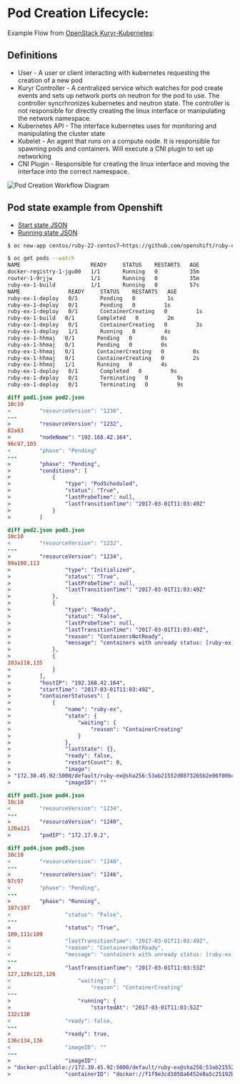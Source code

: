 

Pod Creation Lifecycle:
===

Example Flow from [OpenStack Kuryr-Kubernetes](https://github.com/openstack/kuryr-kubernetes):

Definitions
---
* User - A user or client interacting with kubernetes requesting the creation of a new pod
* Kuryr Controller - A centralized service which watches for pod create events and sets up network ports on neutron for the pod to use. The controller syncrhronizes kubernetes and neutron state. The controller is not responsible for directly creating the linux interface or manipulating the network namespace.
* Kubernetes API - The interface kubernetes uses for monitoring and manipulating the cluster state
* Kubelet - An agent that runs on a compute node. It is responsible for spawning pods and containers. Will execute a CNI plugin to set up networking
* CNI Plugin - Responsible for creating the linux interface and moving the interface into the correct namespace.

![Pod Creation Workflow Diagram](https://raw.githubusercontent.com/openstack/kuryr-kubernetes/master/doc/images/pod_creation_flow.png)

Pod state example from Openshift
---
* [Start state JSON](pending.json)
* [Running state JSON](running.json)

```sh
$ oc new-app centos/ruby-22-centos7~https://github.com/openshift/ruby-ex.git
```

```sh
$ oc get pods --watch
NAME                      READY     STATUS    RESTARTS   AGE
docker-registry-1-jgu00   1/1       Running   0          35m
router-1-9rjjw            1/1       Running   0          35m
ruby-ex-1-build           1/1       Running   0          57s
NAME               READY     STATUS    RESTARTS   AGE
ruby-ex-1-deploy   0/1       Pending   0          1s
ruby-ex-1-deploy   0/1       Pending   0         1s
ruby-ex-1-deploy   0/1       ContainerCreating   0         1s
ruby-ex-1-build   0/1       Completed   0         2m
ruby-ex-1-deploy   0/1       ContainerCreating   0         3s
ruby-ex-1-deploy   1/1       Running   0         4s
ruby-ex-1-hhmaj   0/1       Pending   0         0s
ruby-ex-1-hhmaj   0/1       Pending   0         0s
ruby-ex-1-hhmaj   0/1       ContainerCreating   0         0s
ruby-ex-1-hhmaj   0/1       ContainerCreating   0         2s
ruby-ex-1-hhmaj   1/1       Running   0         4s
ruby-ex-1-deploy   0/1       Completed   0         9s
ruby-ex-1-deploy   0/1       Terminating   0         9s
ruby-ex-1-deploy   0/1       Terminating   0         9s
```

```diff
diff pod1.json pod2.json 
10c10
<         "resourceVersion": "1230",
---
>         "resourceVersion": "1232",
82a83
>         "nodeName": "192.168.42.164",
96c97,105
<         "phase": "Pending"
---
>         "phase": "Pending",
>         "conditions": [
>             {
>                 "type": "PodScheduled",
>                 "status": "True",
>                 "lastProbeTime": null,
>                 "lastTransitionTime": "2017-03-01T11:03:49Z"
>             }
>         ]
```
```diff
diff pod2.json pod3.json 
10c10
<         "resourceVersion": "1232",
---
>         "resourceVersion": "1234",
99a100,113
>                 "type": "Initialized",
>                 "status": "True",
>                 "lastProbeTime": null,
>                 "lastTransitionTime": "2017-03-01T11:03:49Z"
>             },
>             {
>                 "type": "Ready",
>                 "status": "False",
>                 "lastProbeTime": null,
>                 "lastTransitionTime": "2017-03-01T11:03:49Z",
>                 "reason": "ContainersNotReady",
>                 "message": "containers with unready status: [ruby-ex]"
>             },
>             {
103a118,135
>             }
>         ],
>         "hostIP": "192.168.42.164",
>         "startTime": "2017-03-01T11:03:49Z",
>         "containerStatuses": [
>             {
>                 "name": "ruby-ex",
>                 "state": {
>                     "waiting": {
>                         "reason": "ContainerCreating"
>                     }
>                 },
>                 "lastState": {},
>                 "ready": false,
>                 "restartCount": 0,
>                 "image":
> "172.30.45.92:5000/default/ruby-ex@sha256:53ab21552d0873265b2e06f00bc29f3b4699ecb7c5a7b77b2d189e44b2c3ce1b",
>                 "imageID": ""
```
```diff
diff pod3.json pod4.json 
10c10
<         "resourceVersion": "1234",
---
>         "resourceVersion": "1240",
120a121
>         "podIP": "172.17.0.2",
```
```diff
diff pod4.json pod5.json 
10c10
<         "resourceVersion": "1240",
---
>         "resourceVersion": "1246",
97c97
<         "phase": "Pending",
---
>         "phase": "Running",
107c107
<                 "status": "False",
---
>                 "status": "True",
109,111c109
<                 "lastTransitionTime": "2017-03-01T11:03:49Z",
<                 "reason": "ContainersNotReady",
<                 "message": "containers with unready status: [ruby-ex]"
---
>                 "lastTransitionTime": "2017-03-01T11:03:53Z"
127,128c125,126
<                     "waiting": {
<                         "reason": "ContainerCreating"
---
>                     "running": {
>                         "startedAt": "2017-03-01T11:03:52Z"
132c130
<                 "ready": false,
---
>                 "ready": true,
136c134,136
<                 "imageID": ""
---
>                 "imageID":
> "docker-pullable://172.30.45.92:5000/default/ruby-ex@sha256:53ab21552d0873265b2e06f00bc29f3b4699ecb7c5a7b77b2d189e44b2c3ce1b",
>                 "containerID": "docker://f1f9e3cd1058a6452e8a5c25192b1f4b1eb1d5f42df8042402eeedc395a63715"
```
